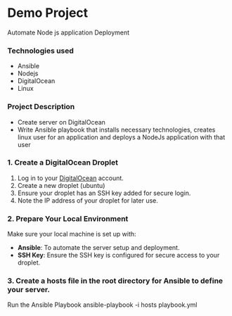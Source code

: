 # Demo Project
  Automate Node js application Deployment

### Technologies used
  - Ansible
  - Nodejs
  - DigitalOcean
  - Linux

### Project Description
- Create server on DigitalOcean
- Write Ansible playbook that installs necessary technologies, creates linux user for an application and deploys a NodeJs application with that user
  
### 1. Create a DigitalOcean Droplet

1. Log in to your [DigitalOcean](https://www.digitalocean.com) account.
2. Create a new droplet (ubuntu) 
3. Ensure your droplet has an SSH key added for secure login.
4. Note the IP address of your droplet for later use.

### 2. Prepare Your Local Environment

Make sure your local machine is set up with:

- **Ansible**: To automate the server setup and deployment.
- **SSH Key**: Ensure the SSH key is configured for secure access to your droplet.

### 3. Create a hosts file in the root directory for Ansible to define your server.


Run the Ansible Playbook
ansible-playbook -i hosts playbook.yml
